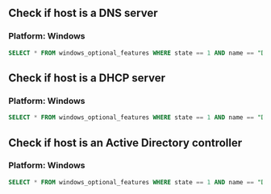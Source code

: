 ## Check if host is a DNS server
### Platform: Windows

```sql
SELECT * FROM windows_optional_features WHERE state == 1 AND name == "DNS-Server-Full-Role";
```

## Check if host is a DHCP server
### Platform: Windows

```sql
SELECT * FROM windows_optional_features WHERE state == 1 AND name == "DHCPServer";
```

## Check if host is an Active Directory controller
### Platform: Windows

```sql
SELECT * FROM windows_optional_features WHERE state == 1 AND name == "DirectoryServices-DomainController";
```